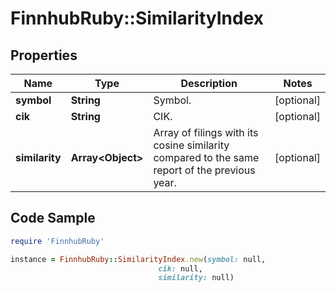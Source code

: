 # FinnhubRuby::SimilarityIndex

## Properties

Name | Type | Description | Notes
------------ | ------------- | ------------- | -------------
**symbol** | **String** | Symbol. | [optional] 
**cik** | **String** | CIK. | [optional] 
**similarity** | **Array&lt;Object&gt;** | Array of filings with its cosine similarity compared to the same report of the previous year. | [optional] 

## Code Sample

```ruby
require 'FinnhubRuby'

instance = FinnhubRuby::SimilarityIndex.new(symbol: null,
                                 cik: null,
                                 similarity: null)
```


